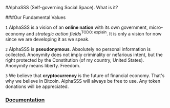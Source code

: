 #AlphaSSS (Self-governing Social Space).  What is it?

###Our Fundamental Values

`1` AlphaSSS is a vision of an **online nation** with its own government, micro-economy and *strategic action fields*<sup>TODO: explain</sup>. It is only a vision for now since we are developing it as we speak.  

`2` AlphaSSS is **pseudonymous**. Absolutely no personal information is collected. Anonymity does not imply criminality or nefarious intent, but the right protected by the Constitution (of my country, United States). Anonymity means liberty. Freedom.  

`3` We believe that **cryptocurrency** is the future of financial economy. That's why we believe in Bitcoin. AlphaSSS will always be free to use. Any token donations will be appreciated.  

### [Documentation](Documentation)
